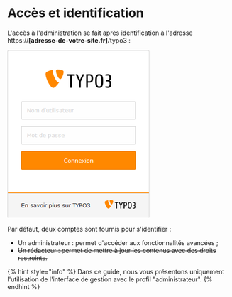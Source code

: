 # Accès et identification

L'accès à l'administration se fait après identification à l'adresse https://**\[adresse-de-votre-site.fr\]**/typo3 :

![&#xC9;cran de login TYPO3](../.gitbook/assets/image%20%286%29.png)

Par défaut, deux comptes sont fournis pour s'identifier :

* Un administrateur : permet d'accéder aux fonctionnalités avancées ;
* ~~Un rédacteur : permet de mettre à jour les contenus avec des droits restreints.~~

{% hint style="info" %}
Dans ce guide, nous vous présentons uniquement l'utilisation de l'interface de gestion avec le profil "administrateur".
{% endhint %}



